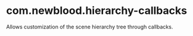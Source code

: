 # com.newblood.hierarchy-callbacks
Allows customization of the scene hierarchy tree through callbacks.
